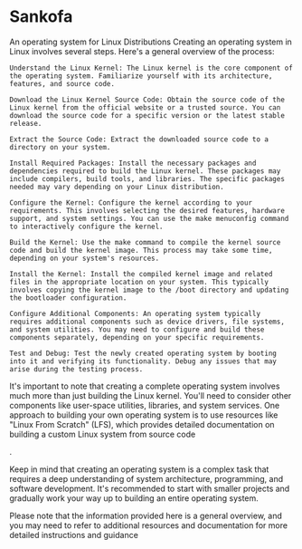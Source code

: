 # Sankofa
An operating system for Linux Distributions
Creating an operating system in Linux involves several steps. Here's a general overview of the process:

    Understand the Linux Kernel: The Linux kernel is the core component of the operating system. Familiarize yourself with its architecture, features, and source code.

    Download the Linux Kernel Source Code: Obtain the source code of the Linux kernel from the official website or a trusted source. You can download the source code for a specific version or the latest stable release.

    Extract the Source Code: Extract the downloaded source code to a directory on your system.

    Install Required Packages: Install the necessary packages and dependencies required to build the Linux kernel. These packages may include compilers, build tools, and libraries. The specific packages needed may vary depending on your Linux distribution.

    Configure the Kernel: Configure the kernel according to your requirements. This involves selecting the desired features, hardware support, and system settings. You can use the make menuconfig command to interactively configure the kernel.

    Build the Kernel: Use the make command to compile the kernel source code and build the kernel image. This process may take some time, depending on your system's resources.

    Install the Kernel: Install the compiled kernel image and related files in the appropriate location on your system. This typically involves copying the kernel image to the /boot directory and updating the bootloader configuration.

    Configure Additional Components: An operating system typically requires additional components such as device drivers, file systems, and system utilities. You may need to configure and build these components separately, depending on your specific requirements.

    Test and Debug: Test the newly created operating system by booting into it and verifying its functionality. Debug any issues that may arise during the testing process.


It's important to note that creating a complete operating system involves much more than just building the Linux kernel. You'll need to consider other components like user-space utilities, libraries, and system services. One approach to building your own operating system is to use resources like "Linux From Scratch" (LFS), which provides detailed documentation on building a custom Linux system from source code 

.

Keep in mind that creating an operating system is a complex task that requires a deep understanding of system architecture, programming, and software development. It's recommended to start with smaller projects and gradually work your way up to building an entire operating system.

Please note that the information provided here is a general overview, and you may need to refer to additional resources and documentation for more detailed instructions and guidance
